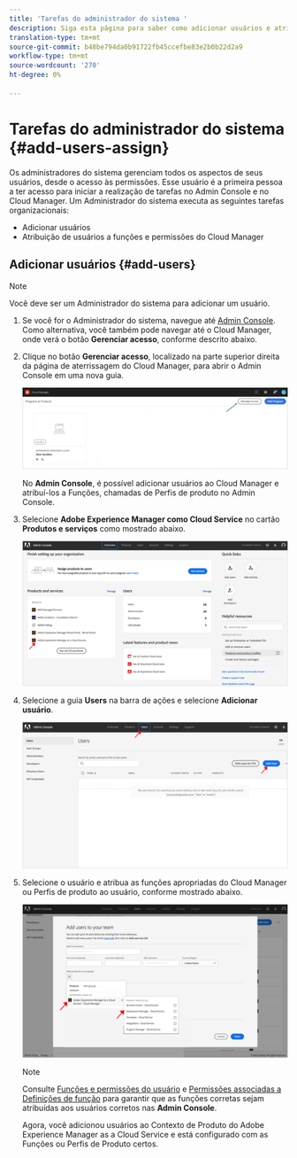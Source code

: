 ```yaml
---
title: 'Tarefas do administrador do sistema '
description: Siga esta página para saber como adicionar usuários e atribuí-los às funções do Cloud Manager como Administrador do sistema
translation-type: tm+mt
source-git-commit: b48be794da0b91722fb45ccefbe83e2b0b22d2a9
workflow-type: tm+mt
source-wordcount: '270'
ht-degree: 0%

---
```



# Tarefas do administrador do sistema {#add-users-assign}

Os administradores do sistema gerenciam todos os aspectos de seus usuários, desde o acesso às permissões. Esse usuário é a primeira pessoa a ter acesso para iniciar a realização de tarefas no Admin Console e no Cloud Manager.
Um Administrador do sistema executa as seguintes tarefas organizacionais:

* Adicionar usuários
* Atribuição de usuários a funções e permissões do Cloud Manager

## Adicionar usuários {#add-users}

>[!NOTE]
>Você deve ser um Administrador do sistema para adicionar um usuário.

1. Se você for o Administrador do sistema, navegue até [Admin Console](https://adminconsole.adobe.com). Como alternativa, você também pode navegar até o Cloud Manager, onde verá o botão **Gerenciar acesso**, conforme descrito abaixo.

1. Clique no botão **Gerenciar acesso**, localizado na parte superior direita da página de aterrissagem do Cloud Manager, para abrir o Admin Console em uma nova guia.

   ![](/help/onboarding/getting-access-to-aem-in-cloud/assets/sys-admin5.png)

   No **Admin Console**, é possível adicionar usuários ao Cloud Manager e atribuí-los a Funções, chamadas de Perfis de produto no Admin Console.

1. Selecione **Adobe Experience Manager como Cloud Service** no cartão **Produtos e serviços** como mostrado abaixo.

   ![](/help/onboarding/what-is-required/assets/admin-console-1.png)

1. Selecione a guia **Users** na barra de ações e selecione **Adicionar usuário**.

   ![](/help/onboarding/what-is-required/assets/admin-console-2.png)

1. Selecione o usuário e atribua as funções apropriadas do Cloud Manager ou Perfis de produto ao usuário, conforme mostrado abaixo.

   ![](/help/onboarding/what-is-required/assets/admin-console-3.png)

   >[!NOTE]
   >Consulte [Funções e permissões do usuário](#user-roles) e [Permissões associadas a Definições de função](#permissions) para garantir que as funções corretas sejam atribuídas aos usuários corretos nas **Admin Console**.

   Agora, você adicionou usuários ao Contexto de Produto do Adobe Experience Manager as a Cloud Service e está configurado com as Funções ou Perfis de Produto certos.

